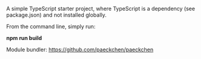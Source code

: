 A simple TypeScript starter project, where TypeScript is a dependency (see package.json) and not installed globally.

From the command line, simply run:

**npm run build**

Module bundler: https://github.com/paeckchen/paeckchen
